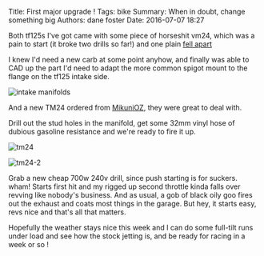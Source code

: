 Title: First major upgrade !
Tags: bike
Summary: When in doubt, change something big
Authors: dane foster
Date: 2016-07-07 18:27

Both tf125s I've got came with some piece of horseshit vm24, which was a pain to start (it broke two drills so far!) and one plain [fell apart]({filename}/race/race-day-3.md)

I knew I'd need a new carb at some point anyhow, and finally was able to CAD up the part I'd need to adapt the more common spigot mount to the flange on the tf125 intake side.

![intake manifolds]({photo}new-flatslide/IMG_1991.JPG)

And a new TM24 ordered from [MikuniOZ](http://www.mikunioz.com/), they were great to deal with.


Drill out the stud holes in the manifold, get some 32mm vinyl hose of dubious gasoline resistance and we're ready to fire it up.

![tm24]({photo}new-flatslide/IMG_1996.JPG)

![tm24-2]({photo}new-flatslide/IMG_1997-1.JPG)

Grab a new cheap 700w 240v drill, since push starting is for suckers. wham! Starts first hit and my rigged up second throttle kinda falls over revving like nobody's business. And as usual, a gob of black oily goo fires out the exhaust and coats most things in the garage. But hey, it starts easy, revs nice and that's all that matters.

Hopefully the weather stays nice this week and I can do some full-tilt runs under load and see how the stock jetting is, and be ready for racing in a week or so !


